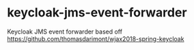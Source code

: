 # keycloak-jms-event-forwarder
Keycloak JMS event forwarder based off https://github.com/thomasdarimont/wjax2018-spring-keycloak
